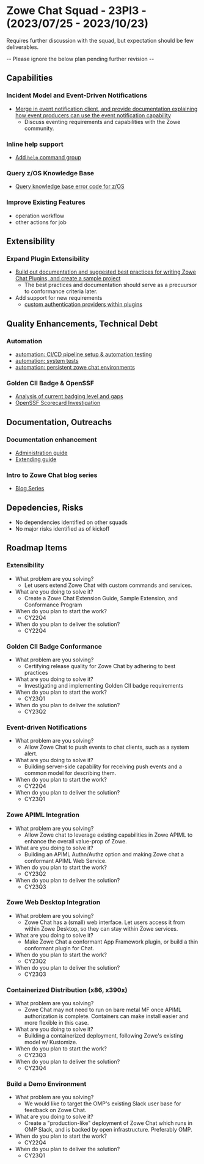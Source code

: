 # Zowe Chat Squad - 23PI3 - (2023/07/25 - 2023/10/23)

Requires further discussion with the squad, but expectation should be few deliverables.


-- Please ignore the below plan pending further revision --

## Capabilities
### Incident Model and Event-Driven Notifications
- [Merge in event notification client, and provide documentation explaining how event producers can use the event notification capability](https://github.com/zowe/zowe-chat/issues/128)
  * Discuss eventing requirements and capabilities with the Zowe community.
### Inline help support 
- [Add `help` command group](https://github.com/zowe/zowe-chat/issues/135)

### Query z/OS Knowledge Base
- [Query knowledge base error code for z/OS](https://github.com/zowe/zowe-chat/issues/14)
### Improve Existing Features
- operation workflow
- other actions for job 

## Extensibility
### Expand Plugin Extensibility 
- [Build out documentation and suggested best practices for writing Zowe Chat Plugins, and create a sample project](https://github.com/zowe/zowe-chat/issues/73)
  * The best practices and documentation should serve as a precuursor to conformance criteria later.
- Add support for new requirements
  * [custom authentication providers within plugins](https://github.com/zowe/zowe-chat/issues/132)
## Quality Enhancements, Technical Debt
### Automation 
- [automation: CI/CD pipeline setup & automation testing](https://github.com/zowe/zowe-chat/issues/12)
- [automation: system tests]()
- [automation: persistent zowe chat environments]()

### Golden CII Badge & OpenSSF
- [Analysis of current badging level and gaps]()
- [OpenSSF Scorecard Investigation]()

## Documentation, Outreachs

### Documentation enhancement
- [Administration guide](https://github.com/zowe/zowe-chat/issues/71)
- [Extending guide](https://github.com/zowe/zowe-chat/issues/73)

### Intro to Zowe Chat blog series
- [Blog Series](https://github.com/zowe/zowe-chat/issues/137)

## Depedencies, Risks

- No dependencies identified on other squads
- No major risks identified as of kickoff 


## Roadmap Items

### Extensibility
- What problem are you solving? 
  * Let users extend Zowe Chat with custom commands and services.
- What are you doing to solve it? 
  * Create a Zowe Chat Extension Guide, Sample Extension, and Conformance Program
- When do you plan to start the work? 
  * CY22Q4
- When do you plan to deliver the solution? 
  * CY22Q4

### Golden CII Badge Conformance
- What problem are you solving? 
  * Certifying release quality for Zowe Chat by adhering to best practices
- What are you doing to solve it? 
  * Investigating and implementing Golden CII badge requirements
- When do you plan to start the work? 
  * CY23Q1
- When do you plan to deliver the solution? 
  * CY23Q2

### Event-driven Notifications
- What problem are you solving? 
  * Allow Zowe Chat to push events to chat clients, such as a system alert.
- What are you doing to solve it? 
  * Building server-side capability for receiving push events and a common model for describing them.
- When do you plan to start the work? 
  * CY22Q4
- When do you plan to deliver the solution? 
  * CY23Q1

### Zowe APIML Integration
- What problem are you solving? 
  * Allow Zowe chat to leverage existing capabilities in Zowe APIML to enhance the overall value-prop of Zowe.
- What are you doing to solve it? 
  * Building an APIML Authn/Authz option and making Zowe chat a conformant APIML Web Service.
- When do you plan to start the work? 
  * CY23Q2
- When do you plan to deliver the solution? 
  * CY23Q3

### Zowe Web Desktop Integration
- What problem are you solving? 
  * Zowe Chat has a (small) web interface. Let users access it from within Zowe Desktop, so they can stay within Zowe services.
- What are you doing to solve it? 
  * Make Zowe Chat a conformant App Framework plugin, or build a thin conformant plugin for Chat. 
- When do you plan to start the work? 
  * CY23Q2
- When do you plan to deliver the solution? 
  * CY23Q3

### Containerized Distribution (x86, x390x)
- What problem are you solving? 
  * Zowe Chat may not need to run on bare metal MF once APIML authorization is complete. Containers can make install easier and more flexible in this case. 
- What are you doing to solve it? 
  * Building a containerized deployment, following Zowe's existing model w/ Kustomize.
- When do you plan to start the work? 
  * CY23Q3
- When do you plan to deliver the solution? 
  * CY23Q4

### Build a Demo Environment
- What problem are you solving? 
  * We would like to target the OMP's existing Slack user base for feedback on Zowe Chat.
- What are you doing to solve it? 
  * Create a "production-like" deployment of Zowe Chat which runs in OMP Slack, and is backed by open infrastructure. Preferably OMP.
- When do you plan to start the work? 
  * CY22Q4
- When do you plan to deliver the solution? 
  * CY23Q1 
